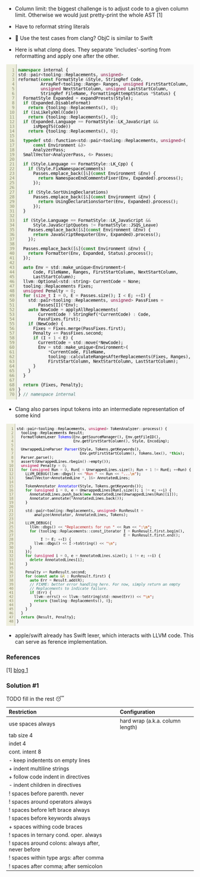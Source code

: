 - Column limit: the biggest challenge is to adjust code to
a given column limit. Otherwise we would just pretty-print
the whole AST [1]

- Have to reformat string literals

- 🤔 Use the test cases from clang? ObjC is similar to Swift

- Here is what *clang* does. They separate 'includes'-sorting from
reformatting and apply one after the other.

![Genius piece of C++ code 👏](images/genius_llvm.jpg)

- Clang also parses input tokens into an intermediate representation of
some kind

![This is a prelude to every formatting pass](images/there_is_a_parser.png)

- apple/swift already has Swift lexer, which interacts with LLVM code.
This can serve as ference implementation.

### References

[1] [blog 1](http://journal.stuffwithstuff.com/2015/09/08/the-hardest-program-ive-ever-written/)

### Solution #1

TODO fill in the rest 😴

Restriction                         | Configuration
:---                                | :---
use spaces always                   | hard wrap (a.k.a. column length)
tab size 4 |
indet 4 |
cont. intent 8 |
\- keep indentents on empty lines |
\+ indent multiline strings |
\+ follow code indent in directives |
\- indent children in directives |
\! spaces before parenth. never |
\! spaces around operators always |
\! spaces before left brace always |
\! spaces before keywords always |
\+ spaces withing code braces |
\! spaces in ternary cond. oper. always |
\! spaces around colons: always after, never before |
\! spaces within type args: after comma |
\! spaces after comma; after semicolon |
